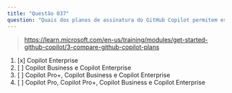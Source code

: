 ```yaml
---
title: "Questão 037"
question: "Quais dos planos de assinatura do GitHub Copilot permitem especificar diretrizes de codificação para revisões de código?"
---
```


> https://learn.microsoft.com/en-us/training/modules/get-started-github-copilot/3-compare-github-copilot-plans
1. [x] Copilot Enterprise  
1. [ ] Copilot Business e Copilot Enterprise  
1. [ ] Copilot Pro+, Copilot Business e Copilot Enterprise  
1. [ ] Copilot Pro, Copilot Pro+, Copilot Business e Copilot Enterprise  
